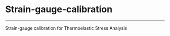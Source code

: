 # Strain-gauge-calibration
--------------------------

Strain-gauge calibration for Thermoelastic Stress Analysis

